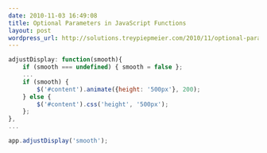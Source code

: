 ```yaml
---
date: 2010-11-03 16:49:08
title: Optional Parameters in JavaScript Functions
layout: post
wordpress_url: http://solutions.treypiepmeier.com/2010/11/optional-parameters-in-javascript-functions/
---
```


``` javascript Set it up
adjustDisplay: function(smooth){
    if (smooth === undefined) { smooth = false };
    ...
    if (smooth) {
        $('#content').animate({height: '500px'}, 200);
    } else {
        $('#content').css('height', '500px');
    };
},
...
```

``` javascript Call it
app.adjustDisplay('smooth');
```